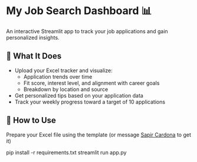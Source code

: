 # My Job Search Dashboard 📊

An interactive Streamlit app to track your job applications and gain personalized insights.

## 📂 What It Does
- Upload your Excel tracker and visualize:
  - Application trends over time
  - Fit score, interest level, and alignment with career goals
  - Breakdown by location and source
- Get personalized tips based on your application data
- Track your weekly progress toward a target of 10 applications

## 📝 How to Use
Prepare your Excel file using the template (or message [Sapir Cardona](https://www.linkedin.com/in/sapircardona) to get it)

pip install -r requirements.txt
streamlit run app.py
